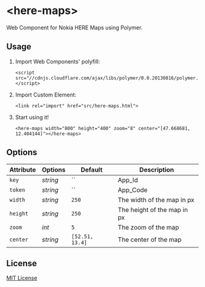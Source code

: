 # &lt;here-maps&gt;

Web Component for Nokia HERE Maps using Polymer.

## Usage

1. Import Web Components' polyfill:

	```
	<script src="//cdnjs.cloudflare.com/ajax/libs/polymer/0.0.20130816/polymer.min.js"></script>
	```

2. Import Custom Element:

	```
	<link rel="import" href="src/here-maps.html">
	```

3. Start using it!

	```
	<here-maps width="800" height="400" zoom="8" center="[47.668681, 12.404144]"></here-maps>
	```

## Options

Attribute   | Options  | Default                                      | Description
---         | ---      | ---                                          | ---
`key`       | *string* | ``  									      | App_Id
`token`     | *string* | ``  									      | App_Code
`width`     | *string* | `250`  									  | The width of the map in px
`height`    | *string* | `250`  									  | The height of the map in px
`zoom`      | *int*    | `5`                                          | The zoom of the map
`center`    | *string* | `[52.51, 13.4]`                              | The center of the map


## License

[MIT License](http://opensource.org/licenses/MIT)
